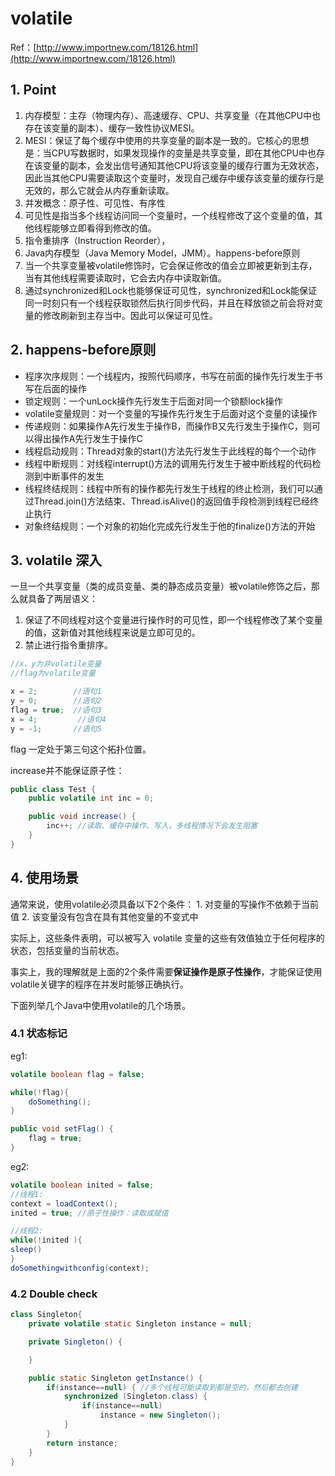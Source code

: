 # volatile

Ref：[http://www.importnew.com/18126.html](http://www.importnew.com/18126.html)

## 1. Point

1. 内存模型：主存（物理内存）、高速缓存、CPU、共享变量（在其他CPU中也存在该变量的副本）、缓存一致性协议MESI。
2. MESI：保证了每个缓存中使用的共享变量的副本是一致的。它核心的思想是：当CPU写数据时，如果发现操作的变量是共享变量，即在其他CPU中也存在该变量的副本，会发出信号通知其他CPU将该变量的缓存行置为无效状态，因此当其他CPU需要读取这个变量时，发现自己缓存中缓存该变量的缓存行是无效的，那么它就会从内存重新读取。
3. 并发概念：原子性、可见性、有序性
4. 可见性是指当多个线程访问同一个变量时，一个线程修改了这个变量的值，其他线程能够立即看得到修改的值。
5. 指令重排序（Instruction Reorder），
6. Java内存模型（Java Memory Model，JMM）。happens-before原则
7. 当一个共享变量被volatile修饰时，它会保证修改的值会立即被更新到主存，当有其他线程需要读取时，它会去内存中读取新值。
8. 通过synchronized和Lock也能够保证可见性，synchronized和Lock能保证同一时刻只有一个线程获取锁然后执行同步代码，并且在释放锁之前会将对变量的修改刷新到主存当中。因此可以保证可见性。

## 2. happens-before原则

* 程序次序规则：一个线程内，按照代码顺序，书写在前面的操作先行发生于书写在后面的操作
* 锁定规则：一个unLock操作先行发生于后面对同一个锁额lock操作
* volatile变量规则：对一个变量的写操作先行发生于后面对这个变量的读操作
* 传递规则：如果操作A先行发生于操作B，而操作B又先行发生于操作C，则可以得出操作A先行发生于操作C
* 线程启动规则：Thread对象的start\(\)方法先行发生于此线程的每个一个动作
* 线程中断规则：对线程interrupt\(\)方法的调用先行发生于被中断线程的代码检测到中断事件的发生
* 线程终结规则：线程中所有的操作都先行发生于线程的终止检测，我们可以通过Thread.join\(\)方法结束、Thread.isAlive\(\)的返回值手段检测到线程已经终止执行
* 对象终结规则：一个对象的初始化完成先行发生于他的finalize\(\)方法的开始

## 3. volatile 深入

一旦一个共享变量（类的成员变量、类的静态成员变量）被volatile修饰之后，那么就具备了两层语义：

1. 保证了不同线程对这个变量进行操作时的可见性，即一个线程修改了某个变量的值，这新值对其他线程来说是立即可见的。
2. 禁止进行指令重排序。

```java
//x、y为非volatile变量
//flag为volatile变量

x = 2;        //语句1
y = 0;        //语句2
flag = true;  //语句3
x = 4;         //语句4
y = -1;       //语句5
```

flag 一定处于第三句这个拓扑位置。

increase并不能保证原子性：

```java
public class Test {
    public volatile int inc = 0;

    public void increase() {
        inc++; //读取、缓存中操作、写入，多线程情况下会发生阻塞
    }
}
```

## 4. 使用场景

通常来说，使用volatile必须具备以下2个条件： 1. 对变量的写操作不依赖于当前值 2. 该变量没有包含在具有其他变量的不变式中

实际上，这些条件表明，可以被写入 volatile 变量的这些有效值独立于任何程序的状态，包括变量的当前状态。

事实上，我的理解就是上面的2个条件需要**保证操作是原子性操作**，才能保证使用volatile关键字的程序在并发时能够正确执行。

下面列举几个Java中使用volatile的几个场景。

### 4.1 状态标记

eg1:

```java
volatile boolean flag = false;

while(!flag){
    doSomething();
}

public void setFlag() {
    flag = true;
}
```

eg2:

```java
volatile boolean inited = false;
//线程1:
context = loadContext();  
inited = true; //原子性操作：读取或赋值     

//线程2:
while(!inited ){
sleep()
}
doSomethingwithconfig(context);
```

### 4.2 Double check

```java
class Singleton{
    private volatile static Singleton instance = null;

    private Singleton() {

    }

    public static Singleton getInstance() {
        if(instance==null) { //多个线程可能读取到都是空的，然后都去创建
            synchronized (Singleton.class) {
                if(instance==null)
                    instance = new Singleton();
            }
        }
        return instance;
    }
}
```


